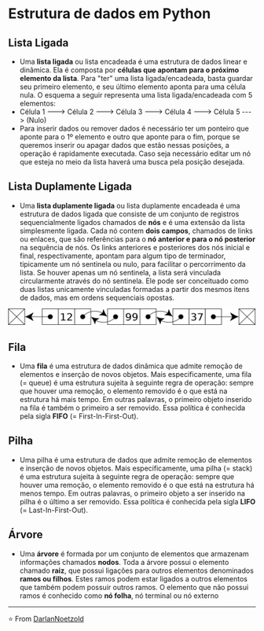 # Estrutura de dados em Python
## Lista Ligada
* Uma **lista ligada** ou lista encadeada é uma estrutura de dados linear e dinâmica. Ela é composta por **células que apontam para o próximo elemento da lista**. Para "ter" uma lista ligada/encadeada, basta guardar seu primeiro elemento, e seu último elemento aponta para uma célula nula. O esquema a seguir representa uma lista ligada/encadeada com 5 elementos:
* Célula 1 ---> Célula 2 ---> Célula 3 ---> Célula 4 ---> Célula 5 ---> (Nulo)
* Para inserir dados ou remover dados é necessário ter um ponteiro que aponte para o 1º elemento e outro que aponte para o fim, porque se queremos inserir ou apagar dados que estão nessas posições, a operação é rapidamente executada. Caso seja necessário editar um nó que esteja no meio da lista haverá uma busca pela posição desejada.
## Lista Duplamente Ligada
* Uma **lista duplamente ligada** ou lista duplamente encadeada é uma estrutura de dados ligada que consiste de um conjunto de registros sequencialmente ligados chamados de **nós** e é uma extensão da lista simplesmente ligada. Cada nó contem **dois campos**, chamados de links ou enlaces, que são referências para o **nó anterior e para o nó posterior** na sequência de nós. Os links anteriores e posteriores dos nós inicial e final, respectivamente, apontam para algum tipo de terminador, tipicamente um nó sentinela ou nulo, para facilitar o percorrimento da lista. Se houver apenas um nó sentinela, a lista será vinculada circularmente através do nó sentinela. Ele pode ser conceituado como duas listas unicamente vinculadas formadas a partir dos mesmos itens de dados, mas em ordens sequenciais opostas.


![](https://github.com/DarlanNoetzold/Estrutura_de_Dados/blob/main/ldl.png)

## Fila
* Uma **fila** é uma estrutura de dados dinâmica que admite remoção de elementos e inserção de novos objetos.  Mais especificamente, uma  fila  (= queue)  é uma estrutura sujeita à seguinte regra de operação:  sempre que houver uma remoção, o elemento removido é o que está na estrutura há mais tempo. Em outras palavras, o primeiro objeto inserido na fila é também o primeiro a ser removido. Essa política é conhecida pela sigla **FIFO** (= First-In-First-Out).
## Pilha
* Uma pilha é uma estrutura de dados que admite remoção de elementos e inserção de novos objetos.  Mais especificamente, uma  pilha (= stack)  é uma estrutura sujeita à seguinte regra de operação:  sempre que houver uma remoção, o elemento removido é o que está na estrutura há menos tempo. Em outras palavras, o primeiro objeto a ser inserido na pilha é o último a ser removido. Essa política é conhecida pela sigla **LIFO** (= Last-In-First-Out).
## Árvore
* Uma **árvore** é formada por um conjunto de elementos que armazenam informações chamados **nodos**. Toda a árvore possui o elemento chamado **raiz**, que possui ligações para outros elementos denominados **ramos ou filhos**. Estes ramos podem estar ligados a outros elementos que também podem possuir outros ramos. O elemento que não possui ramos é conhecido como **nó folha**, nó terminal ou nó externo

---

⭐️ From [DarlanNoetzold](https://github.com/DarlanNoetzold)
